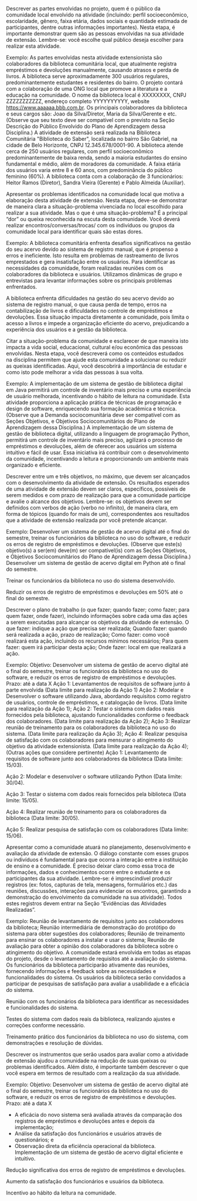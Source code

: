 Descrever as partes envolvidas no projeto, quem é o público da comunidade local envolvido na atividade (incluindo: perfil socioeconômico, escolaridade, gênero, faixa etária, dados sociais e quantidade estimada de participantes, dentre outras informações importantes). Nesta etapa, é importante demonstrar quem são as pessoas envolvidas na sua atividade de extensão. Lembre-se: você escolhe qual público deseja escolher para realizar esta atividade.

Exemplo:
As partes envolvidas nesta atividade extensionista são colaboradores da biblioteca comunitária local, que atualmente registra empréstimos e devoluções manualmente, causando atrasos e perda de livros. A biblioteca serve aproximadamente 300 usuários regulares, predominantemente estudantes e residentes do bairro. O projeto contará com a colaboração de uma ONG local que promove a literatura e a educação na comunidade. O nome da biblioteca local é XXXXXXXX, CNPJ ZZZZZZZZZZZ, endereço completo YYYYYYYYYY, website https://www.aaaaaa.bbb.com.br. Os principais colaboradores da biblioteca e seus cargos são: Joao da Silva/Diretor, Maria da Silva/Gerente e etc.
(Observe que seu texto deve ser compatível com o previsto na Seção Descrição do Público Envolvido do Plano de Aprendizagem dessa Disciplina.)
A atividade de extensão será realizada na Biblioteca Comunitária "Biblioteca do Saber", localizada no bairro São Gabriel, na cidade de Belo Horizonte, CNPJ 12.345.678/0001-90. A biblioteca atende cerca de 250 usuários regulares, com perfil socioeconômico predominantemente de baixa renda, sendo a maioria estudantes do ensino fundamental e médio, além de moradores da comunidade. A faixa etária dos usuários varia entre 8 e 60 anos, com predominância do público feminino (60%). A biblioteca conta com a colaboração de 3 funcionários: Heitor Ramos (Diretor), Sandra Vieira (Gerente) e Pablo Almeida (Auxiliar).

Apresentar os problemas identificados na comunidade local que motiva a elaboração desta atividade de extensão. Nesta etapa, deve-se demonstrar de maneira clara a situação-problema vivenciada no local escolhido para realizar a sua atividade. Mas o que é uma situação-problema? É a principal “dor” ou queixa reconhecida na escuta desta comunidade. Você deverá realizar encontros/conversas/trocas/ com os indivíduos ou grupos da comunidade local para identificar quais são estas dores.

Exemplo:
A biblioteca comunitária enfrenta desafios significativos na gestão do seu acervo devido ao sistema de registro manual, que é propenso a erros e ineficiente. Isto resulta em problemas de rastreamento de livros emprestados e gera insatisfação entre os usuários.
Para identificar as necessidades da comunidade, foram realizadas reuniões com os colaboradores da biblioteca e usuários. Utilizamos dinâmicas de grupo e entrevistas para levantar informações sobre os principais problemas enfrentados. 

A biblioteca enfrenta dificuldades na gestão do seu acervo devido ao sistema de registro manual, o que causa perda de tempo, erros na contabilização de livros e dificuldades no controle de empréstimos e devoluções. Essa situação impacta diretamente a comunidade, pois limita o acesso a livros e impede a organização eficiente do acervo, prejudicando a experiência dos usuários e a gestão da biblioteca.

Citar a situação-problema da comunidade e esclarecer de que maneira isto impacta a vida social, educacional, cultural e/ou econômica das pessoas envolvidas. Nesta etapa, você descreverá como os conteúdos estudados na disciplina permitem que ajude esta comunidade a solucionar ou reduzir as queixas identificadas. Aqui, você descobrirá a importância de estudar e como isto pode melhorar a vida das pessoas à sua volta.

Exemplo:
A implementação de um sistema de gestão de biblioteca digital em Java permitirá um controle de inventário mais preciso e uma experiência de usuário melhorada, incentivando o hábito de leitura na comunidade. Esta atividade proporciona a aplicação prática de técnicas de programação e design de software, enriquecendo sua formação acadêmica e técnica.
(Observe que a Demanda sociocomunitária deve ser compatível com as Seções Objetivos, e Objetivos Sociocomunitários do Plano de Aprendizagem dessa Disciplina.)
A implementação de um sistema de gestão de biblioteca digital, utilizando a linguagem de programação Python, permitirá um controle de inventário mais preciso, agilizará o processo de empréstimos e devoluções, além de oferecer aos usuários um sistema intuitivo e fácil de usar. Essa iniciativa irá contribuir com o desenvolvimento da comunidade, incentivando a leitura e proporcionando um ambiente mais organizado e eficiente.

Descrever entre um e três objetivos, no máximo, que devem ser alcançados com o desenvolvimento da atividade de extensão. Os resultados esperados de uma atividade de extensão devem ser claros, específicos, possíveis de serem medidos e com prazo de realização para que a comunidade participe e avalie o alcance dos objetivos. Lembre-se: os objetivos devem ser definidos com verbos de ação (verbo no infinito), de maneira clara, em forma de tópicos (quando for mais de um), correspondentes aos resultados que a atividade de extensão realizada por você pretende alcançar.

Exemplo:
Desenvolver um sistema de gestão de acervo digital até o final do semestre, treinar os funcionários da biblioteca no uso do software, e reduzir os erros de registro de empréstimos e devoluções.
(Observe que este(s) objetivo(s) a ser(em) deve(m) ser compatível(is) com as Seções Objetivos, e Objetivos Sociocomunitários do Plano de Aprendizagem dessa Disciplina.)
Desenvolver um sistema de gestão de acervo digital em Python até o final do semestre.

Treinar os funcionários da biblioteca no uso do sistema desenvolvido.

Reduzir os erros de registro de empréstimos e devoluções em 50% até o final do semestre.

Descrever o plano de trabalho (o que fazer; quando fazer; como fazer; para quem fazer, onde fazer), incluindo informações sobre cada uma das ações a serem executadas para alcançar os objetivos da atividade de extensão.
O que fazer: indique a ação que precisa ser realizada;
Quando fazer: quando será realizada a ação, prazo de realização;
Como fazer: como você realizará esta ação, incluindo os recursos mínimos necessários;
Para quem fazer: quem irá participar desta ação;
Onde fazer: local em que realizará a ação.

Exemplo:
Objetivo: Desenvolver um sistema de gestão de acervo digital até o final do semestre, treinar os funcionários da biblioteca no uso do software, e reduzir os erros de registro de empréstimos e devoluções. Prazo: até a data X
Ação 1: Levantamentos de requisitos de software junto á parte envolvida (Data limite para realização da Ação 1)
Ação 2: Modelar e Desenvolver o software utilizando Java, abordando requisitos como registro de usuários, controle de empréstimos, e catalogação de livros. (Data limite para realização da Ação 1);
Ação 2: Testar o sistema com dados reais fornecidos pela biblioteca, ajustando funcionalidades conforme o feedback dos colaboradores. (Data limite para realização da Ação 2);
Ação 3: Realizar reunião de treinamento para os colaboradores da biblioteca no uso do sistema. (Data limite para realização da Ação 3);
Ação 4: Realizar pesquisa de satisfação com os colaboradores para mensurar o atingimento do objetivo da atividade extensionista. (Data limite para realização da Ação 4);
(Outras ações que considere pertinente)
Ação 1: Levantamento de requisitos de software junto aos colaboradores da biblioteca (Data limite: 15/03).

Ação 2: Modelar e desenvolver o software utilizando Python  (Data limite: 30/04).

Ação 3: Testar o sistema com dados reais fornecidos pela biblioteca (Data limite: 15/05).

Ação 4: Realizar reunião de treinamento para os colaboradores da biblioteca (Data limite: 30/05).

Ação 5: Realizar pesquisa de satisfação com os colaboradores (Data limite: 15/06).

Apresentar como a comunidade atuará no planejamento, desenvolvimento e avaliação da atividade de extensão. O diálogo constante com esses grupos ou indivíduos é fundamental para que ocorra a interação entre a instituição de ensino e a comunidade. É preciso deixar claro como essa troca de informações, dados e conhecimentos ocorre entre o estudante e os participantes da sua atividade. Lembre-se: é imprescindível produzir registros (ex: fotos, capturas de tela, mensagens, formulários etc.) das reuniões, discussões, interações para evidenciar os encontros, garantindo a demonstração do envolvimento da comunidade na sua atividade). Todos estes registros devem entrar na Seção “Evidências das Atividades Realizadas”.

Exemplo:
Reunião de levantamento de requisitos junto aos colaboradores da biblioteca;
Reunião intermediária de demonstração do protótipo do sistema para obter sugestões dos colaboradores;
Reunião de treinamento para ensinar os colaboradores a instalar e usar o sistema;
Reunião de avaliação para obter a opinião dos colaboradores da biblioteca sobre o atingimento do objetivo.
A comunidade estará envolvida em todas as etapas do projeto, desde o levantamento de requisitos até a avaliação do sistema. Os funcionários da biblioteca participarão ativamente das reuniões, fornecendo informações e feedback sobre as necessidades e funcionalidades do sistema. Os usuários da biblioteca serão convidados a participar de pesquisas de satisfação para avaliar a usabilidade e a eficácia do sistema.

Reunião com os funcionários da biblioteca para identificar as necessidades e funcionalidades do sistema.

Testes do sistema com dados reais da biblioteca, realizando ajustes e correções conforme necessário.

Treinamento prático dos funcionários da biblioteca no uso do sistema, com demonstrações e resolução de dúvidas.

Descrever os instrumentos que serão usados para avaliar como a atividade de extensão ajudou a comunidade na redução de suas queixas ou problemas identificados. Além disto, é importante também descrever o que você espera em termos de resultado com a realização da sua atividade.

Exemplo:
Objetivo: Desenvolver um sistema de gestão de acervo digital até o final do semestre, treinar os funcionários da biblioteca no uso do software, e reduzir os erros de registro de empréstimos e devoluções. Prazo: até a data X
- A eficácia do novo sistema será avaliada através da comparação dos registros de empréstimos e devoluções antes e depois da implementação;
- Análise da satisfação dos funcionários e usuários através de questionários; e
- Observação direta da eficiência operacional da biblioteca.
Implementação de um sistema de gestão de acervo digital eficiente e intuitivo.

Redução significativa dos erros de registro de empréstimos e devoluções.

Aumento da satisfação dos funcionários e usuários da biblioteca.

Incentivo ao hábito da leitura na comunidade.

